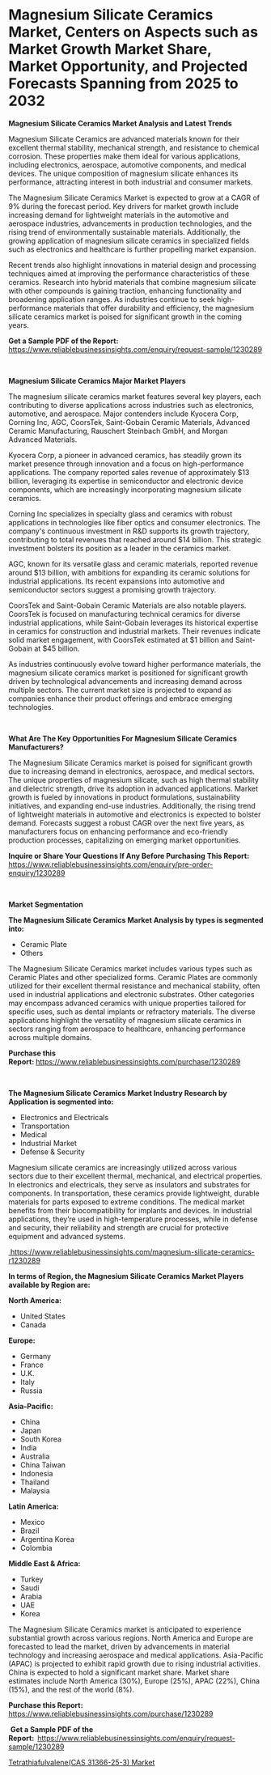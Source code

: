 <p><h1>Magnesium Silicate Ceramics Market, Centers on Aspects such as Market Growth Market Share, Market Opportunity, and Projected Forecasts Spanning from 2025 to 2032</h1></p><p><strong>Magnesium Silicate Ceramics Market Analysis and Latest Trends</strong></p>
<p><p>Magnesium Silicate Ceramics are advanced materials known for their excellent thermal stability, mechanical strength, and resistance to chemical corrosion. These properties make them ideal for various applications, including electronics, aerospace, automotive components, and medical devices. The unique composition of magnesium silicate enhances its performance, attracting interest in both industrial and consumer markets.</p><p>The Magnesium Silicate Ceramics Market is expected to grow at a CAGR of 9% during the forecast period. Key drivers for market growth include increasing demand for lightweight materials in the automotive and aerospace industries, advancements in production technologies, and the rising trend of environmentally sustainable materials. Additionally, the growing application of magnesium silicate ceramics in specialized fields such as electronics and healthcare is further propelling market expansion.</p><p>Recent trends also highlight innovations in material design and processing techniques aimed at improving the performance characteristics of these ceramics. Research into hybrid materials that combine magnesium silicate with other compounds is gaining traction, enhancing functionality and broadening application ranges. As industries continue to seek high-performance materials that offer durability and efficiency, the magnesium silicate ceramics market is poised for significant growth in the coming years.</p></p>
<p><strong>Get a Sample PDF of the Report:&nbsp;</strong> <a href="https://www.reliablebusinessinsights.com/enquiry/request-sample/1230289?utm_campaign=2187&utm_medium=2&utm_source=Github&utm_content=ia&utm_term=03022025&utm_id=magnesium-silicate-ceramics">https://www.reliablebusinessinsights.com/enquiry/request-sample/1230289</a></p>
<p>&nbsp;</p>
<p><strong>Magnesium Silicate Ceramics Major Market Players</strong></p>
<p><p>The magnesium silicate ceramics market features several key players, each contributing to diverse applications across industries such as electronics, automotive, and aerospace. Major contenders include Kyocera Corp, Corning Inc, AGC, CoorsTek, Saint-Gobain Ceramic Materials, Advanced Ceramic Manufacturing, Rauschert Steinbach GmbH, and Morgan Advanced Materials.</p><p>Kyocera Corp, a pioneer in advanced ceramics, has steadily grown its market presence through innovation and a focus on high-performance applications. The company reported sales revenue of approximately $13 billion, leveraging its expertise in semiconductor and electronic device components, which are increasingly incorporating magnesium silicate ceramics.</p><p>Corning Inc specializes in specialty glass and ceramics with robust applications in technologies like fiber optics and consumer electronics. The company's continuous investment in R&D supports its growth trajectory, contributing to total revenues that reached around $14 billion. This strategic investment bolsters its position as a leader in the ceramics market.</p><p>AGC, known for its versatile glass and ceramic materials, reported revenue around $13 billion, with ambitions for expanding its ceramic solutions for industrial applications. Its recent expansions into automotive and semiconductor sectors suggest a promising growth trajectory.</p><p>CoorsTek and Saint-Gobain Ceramic Materials are also notable players. CoorsTek is focused on manufacturing technical ceramics for diverse industrial applications, while Saint-Gobain leverages its historical expertise in ceramics for construction and industrial markets. Their revenues indicate solid market engagement, with CoorsTek estimated at $1 billion and Saint-Gobain at $45 billion.</p><p>As industries continuously evolve toward higher performance materials, the magnesium silicate ceramics market is positioned for significant growth driven by technological advancements and increasing demand across multiple sectors. The current market size is projected to expand as companies enhance their product offerings and embrace emerging technologies.</p></p>
<p>&nbsp;</p>
<p><strong>What Are The Key Opportunities For Magnesium Silicate Ceramics Manufacturers?</strong></p>
<p><p>The Magnesium Silicate Ceramics market is poised for significant growth due to increasing demand in electronics, aerospace, and medical sectors. The unique properties of magnesium silicate, such as high thermal stability and dielectric strength, drive its adoption in advanced applications. Market growth is fueled by innovations in product formulations, sustainability initiatives, and expanding end-use industries. Additionally, the rising trend of lightweight materials in automotive and electronics is expected to bolster demand. Forecasts suggest a robust CAGR over the next five years, as manufacturers focus on enhancing performance and eco-friendly production processes, capitalizing on emerging market opportunities.</p></p>
<p><strong>Inquire or Share Your Questions If Any Before Purchasing This Report:</strong> <a href="https://www.reliablebusinessinsights.com/enquiry/pre-order-enquiry/1230289?utm_campaign=2187&utm_medium=2&utm_source=Github&utm_content=ia&utm_term=03022025&utm_id=magnesium-silicate-ceramics">https://www.reliablebusinessinsights.com/enquiry/pre-order-enquiry/1230289</a></p>
<p>&nbsp;</p>
<p><strong>Market Segmentation</strong></p>
<p><strong>The Magnesium Silicate Ceramics Market Analysis by types is segmented into:</strong></p>
<p><ul><li>Ceramic Plate</li><li>Others</li></ul></p>
<p><p>The Magnesium Silicate Ceramics market includes various types such as Ceramic Plates and other specialized forms. Ceramic Plates are commonly utilized for their excellent thermal resistance and mechanical stability, often used in industrial applications and electronic substrates. Other categories may encompass advanced ceramics with unique properties tailored for specific uses, such as dental implants or refractory materials. The diverse applications highlight the versatility of magnesium silicate ceramics in sectors ranging from aerospace to healthcare, enhancing performance across multiple domains.</p></p>
<p><strong>Purchase this Report:&nbsp;</strong><a href="https://www.reliablebusinessinsights.com/purchase/1230289?utm_campaign=2187&utm_medium=2&utm_source=Github&utm_content=ia&utm_term=03022025&utm_id=magnesium-silicate-ceramics">https://www.reliablebusinessinsights.com/purchase/1230289</a></p>
<p>&nbsp;</p>
<p><strong>The Magnesium Silicate Ceramics Market Industry Research by Application is segmented into:</strong></p>
<p><ul><li>Electronics and Electricals</li><li>Transportation</li><li>Medical</li><li>Industrial Market</li><li>Defense & Security</li></ul></p>
<p><p>Magnesium silicate ceramics are increasingly utilized across various sectors due to their excellent thermal, mechanical, and electrical properties. In electronics and electricals, they serve as insulators and substrates for components. In transportation, these ceramics provide lightweight, durable materials for parts exposed to extreme conditions. The medical market benefits from their biocompatibility for implants and devices. In industrial applications, they’re used in high-temperature processes, while in defense and security, their reliability and strength are crucial for protective equipment and advanced systems.</p></p>
<p><a href="https://www.reliablebusinessinsights.com/magnesium-silicate-ceramics-r1230289?utm_campaign=2187&utm_medium=2&utm_source=Github&utm_content=ia&utm_term=03022025&utm_id=magnesium-silicate-ceramics">&nbsp;https://www.reliablebusinessinsights.com/magnesium-silicate-ceramics-r1230289</a></p>
<p><strong>In terms of Region, the Magnesium Silicate Ceramics Market Players available by Region are:</strong></p>
<p>
    <p> <strong> North America: </strong>
        <ul>
            <li>United States</li>
            <li>Canada</li>
        </ul>
        </p> 
    <p> <strong> Europe: </strong>
        <ul>
            <li>Germany</li>
            <li>France</li>
            <li>U.K.</li>
            <li>Italy</li>
            <li>Russia</li>
        </ul>
        </p> 
    <p> <strong> Asia-Pacific: </strong>
        <ul>
            <li>China</li>
            <li>Japan</li>
            <li>South Korea</li>
            <li>India</li>
            <li>Australia</li>
            <li>China Taiwan</li>
            <li>Indonesia</li>
            <li>Thailand</li>
            <li>Malaysia</li>
        </ul>
        </p> 
    <p> <strong> Latin America: </strong>
        <ul>
            <li>Mexico</li>
            <li>Brazil</li>
            <li>Argentina Korea</li>
            <li>Colombia</li>
        </ul>
        </p> 
    <p> <strong> Middle East & Africa: </strong>
        <ul>
            <li>Turkey</li>
            <li>Saudi</li>
            <li>Arabia</li>
            <li>UAE</li>
            <li>Korea</li>
        </ul>
    </p>
    </p>
<p><p>The Magnesium Silicate Ceramics market is anticipated to experience substantial growth across various regions. North America and Europe are forecasted to lead the market, driven by advancements in material technology and increasing aerospace and medical applications. Asia-Pacific (APAC) is projected to exhibit rapid growth due to rising industrial activities. China is expected to hold a significant market share. Market share estimates include North America (30%), Europe (25%), APAC (22%), China (15%), and the rest of the world (8%).</p></p>
<p><strong>Purchase this Report: </strong><a href="https://www.reliablebusinessinsights.com/purchase/1230289?utm_campaign=2187&utm_medium=2&utm_source=Github&utm_content=ia&utm_term=03022025&utm_id=magnesium-silicate-ceramics">https://www.reliablebusinessinsights.com/purchase/1230289</a></p>
<p>&nbsp;<strong>Get a Sample PDF of the Report:&nbsp;&nbsp;</strong><a href="https://www.reliablebusinessinsights.com/enquiry/request-sample/1230289?utm_campaign=2187&utm_medium=2&utm_source=Github&utm_content=ia&utm_term=03022025&utm_id=magnesium-silicate-ceramics">https://www.reliablebusinessinsights.com/enquiry/request-sample/1230289</a></p>
<p><strong></strong></p>
<p><p><a href="https://github.com/sca704osol/Market-Research-Report-List-1/blob/main/tetrathiafulvalenecas-31366-25-3-market.md?utm_campaign=2187&utm_medium=2&utm_source=Github&utm_content=ia&utm_term=03022025&utm_id=magnesium-silicate-ceramics">Tetrathiafulvalene(CAS 31366-25-3) Market</a></p></p>